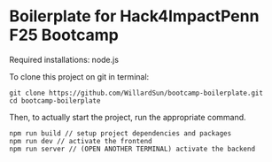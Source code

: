 # Boilerplate for Hack4ImpactPenn F25 Bootcamp

Required installations: node.js

To clone this project on git in terminal:
```
git clone https://github.com/WillardSun/bootcamp-boilerplate.git
cd bootcamp-boilerplate
```

Then, to actually start the project, run the appropriate command. 
```
npm run build // setup project dependencies and packages
npm run dev // activate the frontend
npm run server // (OPEN ANOTHER TERMINAL) activate the backend
```
